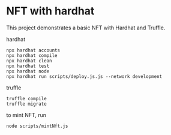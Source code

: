 # NFT with hardhat

This project demonstrates a basic NFT with Hardhat and Truffle. 

hardhat
```shell
npx hardhat accounts
npx hardhat compile
npx hardhat clean
npx hardhat test
npx hardhat node
npx hardhat run scripts/deploy.js.js --network development
```

truffle
```shell
truffle compile
truffle migrate
```

to mint NFT, run
```
node scripts/mintNft.js
```